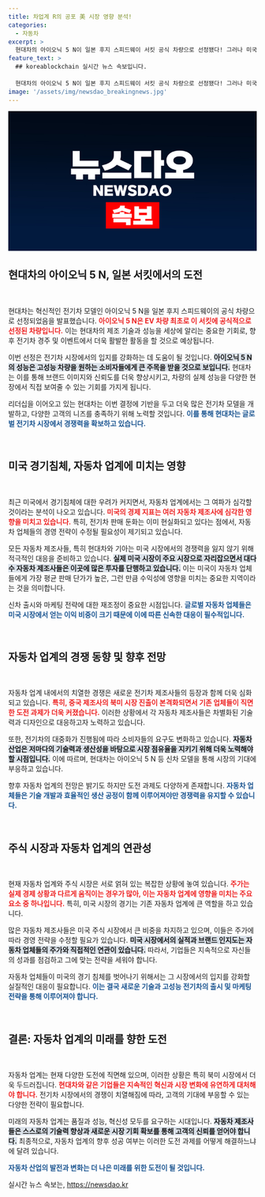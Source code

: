 ```yaml
---
title: 차업계 R의 공포 美 시장 영향 분석!
categories:
  - 자동차
excerpt: >
  현대차의 아이오닉 5 N이 일본 후지 스피드웨이 서킷 공식 차량으로 선정됐다! 그러나 미국 경기침체 우려가 한국 자동차 업계에 큰 타격을 줄 수 있어, 이목이 집중되고 있다. 지금 상황을 확인해보세요!
feature_text: >
  ## koreablockchain 실시간 뉴스 속보입니다.

  현대차의 아이오닉 5 N이 일본 후지 스피드웨이 서킷 공식 차량으로 선정됐다! 그러나 미국 경기침체 우려가 한국 자동차 업계에 큰 타격을 줄 수 있어, 이목이 집중되고 있다. 지금 상황을 확인해보세요!
image: '/assets/img/newsdao_breakingnews.jpg'
---
```


<p><img src="/assets/img/newsdao_breakingnews.jpg" alt="koreablockchain 속보" /></p>

<h2 data-ke-size="size26">현대차의 아이오닉 5 N, 일본 서킷에서의 도전</h2>

<p data-ke-size="size16">&nbsp;</p>

<p>현대차는 혁신적인 전기차 모델인 아이오닉 5 N을 일본 후지 스피드웨이의 공식 차량으로 선정되었음을 발표했습니다. <b><span style="color: #ee2323;">아이오닉 5 N은 EV 차량 최초로 이 서킷에 공식적으로 선정된 차량입니다.</span></b> 이는 현대차의 제조 기술과 성능을 세상에 알리는 중요한 기회로, 향후 전기차 경주 및 이벤트에서 더욱 활발한 활동을 할 것으로 예상됩니다.</p>

<p>이번 선정은 전기차 시장에서의 입지를 강화하는 데 도움이 될 것입니다. <b><span style="background-color: #21538527;">아이오닉 5 N의 성능은 고성능 차량을 원하는 소비자들에게 큰 주목을 받을 것으로 보입니다.</span></b> 현대차는 이를 통해 브랜드 이미지와 신뢰도를 더욱 향상시키고, 차량의 실제 성능을 다양한 현장에서 직접 보여줄 수 있는 기회를 가지게 됩니다.</p>

<p>리더십을 이어오고 있는 현대차는 이번 결정에 기반을 두고 더욱 많은 전기차 모델을 개발하고, 다양한 고객의 니즈를 충족하기 위해 노력할 것입니다. <b><span style="color: #1a5490;">이를 통해 현대차는 글로벌 전기차 시장에서 경쟁력을 확보하고 있습니다.</span></b></p>

<p data-ke-size="size16">&nbsp;</p>

<h2 data-ke-size="size26">미국 경기침체, 자동차 업계에 미치는 영향</h2>

<p data-ke-size="size16">&nbsp;</p>

<p>최근 미국에서 경기침체에 대한 우려가 커지면서, 자동차 업계에서는 그 여파가 심각할 것이라는 분석이 나오고 있습니다. <b><span style="color: #ee2323;">미국의 경제 지표는 여러 자동차 제조사에 심각한 영향을 미치고 있습니다.</span></b> 특히, 전기차 판매 둔화는 이미 현실화되고 있다는 점에서, 자동차 업체들의 경영 전략이 수정될 필요성이 제기되고 있습니다.</p>

<p>모든 자동차 제조사들, 특히 현대차와 기아는 미국 시장에서의 경쟁력을 잃지 않기 위해 적극적인 대응을 준비하고 있습니다. <b><span style="background-color: #21538527;">실제 미국 시장이 주요 시장으로 자리잡으면서 대다수 자동차 제조사들은 이곳에 많은 투자를 단행하고 있습니다.</span></b> 이는 미국이 자동차 업체들에게 가장 평균 판매 단가가 높은, 그런 만큼 수익성에 영향을 미치는 중요한 지역이라는 것을 의미합니다.</p>

<p>신차 출시와 마케팅 전략에 대한 재조정이 중요한 시점입니다. <b><span style="color: #1a5490;">글로벌 자동차 업체들은 미국 시장에서 얻는 이익 비중이 크기 때문에 이에 따른 신속한 대응이 필수적입니다.</span></b></p>

<p data-ke-size="size16">&nbsp;</p>

<h2 data-ke-size="size26">자동차 업계의 경쟁 동향 및 향후 전망</h2>

<p data-ke-size="size16">&nbsp;</p>

<p>자동차 업계 내에서의 치열한 경쟁은 새로운 전기차 제조사들의 등장과 함께 더욱 심화되고 있습니다. <b><span style="color: #ee2323;">특히, 중국 제조사의 북미 시장 진출이 본격화되면서 기존 업체들이 직면한 도전 과제가 더욱 커졌습니다.</span></b> 이러한 상황에서 각 자동차 제조사들은 차별화된 기술력과 디자인으로 대응하고자 노력하고 있습니다.</p>

<p>또한, 전기차의 대중화가 진행됨에 따라 소비자들의 요구도 변화하고 있습니다. <b><span style="background-color: #21538527;">자동차 산업은 저마다의 기술력과 생산성을 바탕으로 시장 점유율을 지키기 위해 더욱 노력해야 할 시점입니다.</span></b> 이에 따르며, 현대차는 아이오닉 5 N 등 신차 모델을 통해 시장의 기대에 부응하고 있습니다.</p>

<p>향후 자동차 업계의 전망은 밝기도 하지만 도전 과제도 다양하게 존재합니다. <b><span style="color: #1a5490;">자동차 업체들은 기술 개발과 효율적인 생산 공정이 함께 이루어져야만 경쟁력을 유지할 수 있습니다.</span></b></p>

<p data-ke-size="size16">&nbsp;</p>

<h2 data-ke-size="size26">주식 시장과 자동차 업계의 연관성</h2>

<p data-ke-size="size16">&nbsp;</p>

<p>현재 자동차 업계와 주식 시장은 서로 얽혀 있는 복잡한 상황에 놓여 있습니다. <b><span style="color: #ee2323;">주가는 실제 경제 상황과 다르게 움직이는 경우가 많아, 이는 자동차 업계에 영향을 미치는 주요 요소 중 하나입니다.</span></b> 특히, 미국 시장의 경기는 기존 자동차 업계에 큰 역할을 하고 있습니다.</p>

<p>많은 자동차 제조사들은 미국 주식 시장에서 큰 비중을 차지하고 있으며, 이들은 주가에 따라 경영 전략을 수정할 필요가 있습니다. <b><span style="background-color: #21538527;">미국 시장에서의 실적과 브랜드 인지도는 자동차 업체들의 주가와 직접적인 연관이 있습니다.</span></b> 따라서, 기업들은 지속적으로 자신들의 성과를 점검하고 그에 맞는 전략을 세워야 합니다.</p>

<p>자동차 업체들이 미국의 경기 침체를 벗어나기 위해서는 그 시장에서의 입지를 강화할 실질적인 대응이 필요합니다. <b><span style="color: #1a5490;">이는 결국 새로운 기술과 고성능 전기차의 출시 및 마케팅 전략을 통해 이루어져야 합니다.</span></b></p>

<p data-ke-size="size16">&nbsp;</p>

<h2 data-ke-size="size26">결론: 자동차 업계의 미래를 향한 도전</h2>

<p data-ke-size="size16">&nbsp;</p>

<p>자동차 업계는 현재 다양한 도전에 직면해 있으며, 이러한 상황은 특히 북미 시장에서 더욱 두드러집니다. <b><span style="color: #ee2323;">현대차와 같은 기업들은 지속적인 혁신과 시장 변화에 유연하게 대처해야 합니다.</span></b> 전기차 시장에서의 경쟁이 치열해짐에 따라, 고객의 기대에 부응할 수 있는 다양한 전략이 필요합니다.</p>

<p>미래의 자동차 업계는 품질과 성능, 혁신성 모두를 요구하는 시대입니다. <b><span style="background-color: #21538527;">자동차 제조사들은 스스로의 기술력 향상과 새로운 시장 기회 확보를 통해 고객의 신뢰를 얻어야 합니다.</span></b> 최종적으로, 자동차 업계의 향후 성공 여부는 이러한 도전 과제를 어떻게 해결하느냐에 달려 있습니다.</p>

<p><b><span style="color: #1a5490;">자동차 산업의 발전과 변화는 더 나은 미래를 위한 도전이 될 것입니다.</span></b></p>
실시간 뉴스 속보는, <a href="https://newsdao.kr" rel="dofollow">https://newsdao.kr</a>



